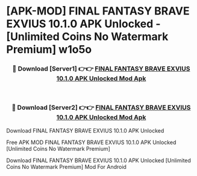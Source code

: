 # [APK-MOD] FINAL FANTASY BRAVE EXVIUS 10.1.0 APK Unlocked - [Unlimited Coins No Watermark Premium] w1o5o



<div align="center">
<h3>🔴 Download [Server1] 👉👉 <a href="https://momento.my/?title=FINAL_FANTASY_BRAVE_EXVIUS_10.1.0_APK_Unlocked">FINAL FANTASY BRAVE EXVIUS 10.1.0 APK Unlocked Mod Apk</a></h3><br>

<h3>🔴 Download [Server2] 👉👉 <a href="https://momento.my/?title=FINAL_FANTASY_BRAVE_EXVIUS_10.1.0_APK_Unlocked">FINAL FANTASY BRAVE EXVIUS 10.1.0 APK Unlocked Mod Apk</a></h3>
</div>



Download FINAL FANTASY BRAVE EXVIUS 10.1.0 APK Unlocked 

Free APK MOD FINAL FANTASY BRAVE EXVIUS 10.1.0 APK Unlocked [Unlimited Coins No Watermark Premium]

Download FINAL FANTASY BRAVE EXVIUS 10.1.0 APK Unlocked [Unlimited Coins No Watermark Premium] Mod For Android
